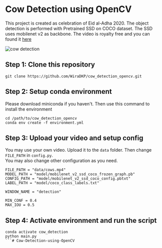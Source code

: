 # Cow Detection using OpenCV
This project is created as celebration of Eid al-Adha 2020. The object detection is performed with Pretrained SSD on COCO dataset. The SSD uses mobilenet v2 as backbone. The video is royalty free and you can found it [here](https://www.videvo.net/video/interested-cows/2867/)

![cow detection](assets/cow_detection.png)
## Step 1: Clone this repository
```
git clone https://github.com/WiraDKP/cow_detection_opencv.git
```

## Step 2: Setup conda environment
Please download miniconda if you haven't. Then use this command to install the environment
```
cd /path/to/cow_detection_opencv
conda env create -f environment.yml
```

## Step 3: Upload your video and setup config
You may use your own video. Upload it to the `data` folder. Then change `FILE_PATH` in `config.py`.<br>
You may also change other configuration as you need.
```
FILE_PATH = "data/cows.mp4"
MODEL_PATH = "model/mobilenet_v2_ssd_coco_frozen_graph.pb"
CONFIG_PATH = "model/mobilenet_v2_ssd_coco_config.pbtxt"
LABEL_PATH = "model/coco_class_labels.txt"

WINDOW_NAME = "detection"

MIN_CONF = 0.4
MAX_IOU = 0.5
```

## Step 4: Activate environment and run the script
```
conda activate cow_detection
python main.py
```# Cow-Detection-using-OpenCV
